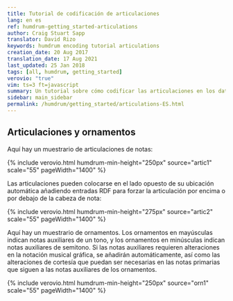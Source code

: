 ```yaml
---
title: Tutorial de codificación de articulaciones
lang: en es
ref: humdrum-getting_started-articulations
author: Craig Stuart Sapp
translator: David Rizo
keywords: humdrum encoding tutorial articulations
creation_date: 20 Aug 2017
translation_date: 17 Aug 2021
last_updated: 25 Jan 2018
tags: [all, humdrum, getting_started]
verovio: "true"
vim: ts=3 ft=javascript
summary: Un tutorial sobre cómo codificar las articulaciones en los datos de **kern.
sidebar: main_sidebar
permalink: /humdrum/getting_started/articulations-ES.html
---
```


<!--{% include humdrum/articulations.txt %}-->

## Articulaciones y ornamentos ##

Aquí hay un muestrario de articulaciones de notas:

{% include verovio.html
	humdrum-min-height="250px"
	source="artic1"
	scale="55"
	pageWidth="1400"
%}
<script type="application/x-humdrum" id="artic1">
**kern
4ff'
4ff^
4ff`
4ff~
4ff'~
4ff'^
4ff^^
4ff;
=
*-
</script>

Las articulaciones pueden colocarse en el lado opuesto de su ubicación automática añadiendo entradas RDF para forzar la articulación por encima o por debajo de la cabeza de nota:

{% include verovio.html
	humdrum-min-height="275px"
	source="artic2"
	scale="55"
	pageWidth="1400"
%}
<script type="application/x-humdrum" id="artic2">
**kern
4f'>
4ff^<
4f`>
4ff~<
4f'~>
4ff'^<
4f^^>
4ff;<
=
*-
!!!RDF**kern: < = below
!!!RDF**kern: > = above
</script>


Aquí hay un muestrario de ornamentos.  Los ornamentos en mayúsculas indican notas auxiliares de un tono, y los ornamentos en minúsculas indican notas auxiliares de semitono.  Si las notas auxiliares requieren alteraciones en la notación musical gráfica, se añadirán automáticamente, así como las alteraciones de cortesía que puedan ser necesarias en las notas primarias que siguen a las notas auxiliares de los ornamentos. 

{% include verovio.html
	humdrum-min-height="250px"
	source="orn1"
	scale="55"
	pageWidth="1400"
%}
<script type="application/x-humdrum" id="orn1">
**kern
*M4/4
=1
2ct
2dT
=2
2fW
2gw
=
2fm
2gM
==
*-
</script>
